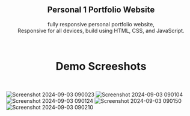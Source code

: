   <h2 align="center"> Personal 1 Portfolio Website</h2>

 <p align="center"> fully responsive personal portfolio website, <br />Responsive for all devices, build using HTML, CSS, and JavaScript.</p>



<br />
<h1 align="center"> Demo Screeshots</h1>
<br/>

![Screenshot 2024-09-03 090023](https://github.com/user-attachments/assets/18260a88-b264-49ac-bbe2-b3c2e2d4c0b3)
![Screenshot 2024-09-03 090104](https://github.com/user-attachments/assets/c6de3abc-9799-4ce7-a3e8-a277fd5dc1bc)
![Screenshot 2024-09-03 090124](https://github.com/user-attachments/assets/27c3777a-5ed1-43be-bc8c-7be213965805)
![Screenshot 2024-09-03 090150](https://github.com/user-attachments/assets/cb6fe39b-2ffe-4dbe-adc8-e41ab9b5e945)
![Screenshot 2024-09-03 090210](https://github.com/user-attachments/assets/0ddd8445-5016-4058-95c0-8c1882bc0ff1)
